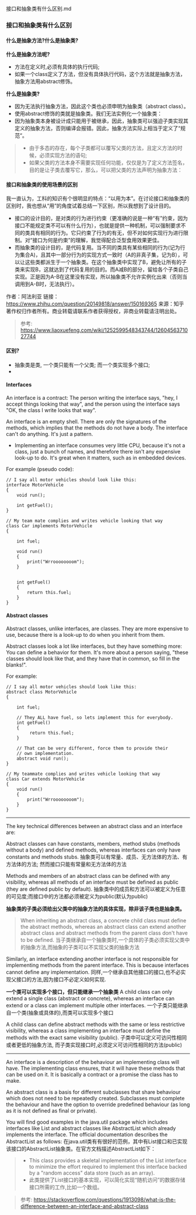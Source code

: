 接口和抽象类有什么区别.md

### 接口和抽象类有什么区别

#### 什么是抽象方法?什么是抽象类?

**什么是抽象方法呢?**
- 方法在定义时,必须有具体的执行代码;
- 如果一个class定义了方法，但没有具体执行代码，这个方法就是抽象方法，抽象方法用abstract修饰。

**什么是抽象类?**
- 因为无法执行抽象方法，因此这个类也必须申明为抽象类（abstract class）。
- 使用abstract修饰的类就是抽象类。我们无法实例化一个抽象类：
- 因为抽象类本身被设计成只能用于被继承，因此，抽象类可以强迫子类实现其定义的抽象方法，否则编译会报错。因此，抽象方法实际上相当于定义了“规范”。

>- 由于多态的存在，每个子类都可以覆写父类的方法，且定义方法的时候，必须实现方法的语句;
> - 如果父类的方法本身不需要实现任何功能，仅仅是为了定义方法签名，目的是让子类去覆写它，那么，可以把父类的方法声明为抽象方法：

#### 接口和抽象类的使用场景的区别

我一直认为，工科的知识有个很明显的特点：“以用为本”。在讨论接口和抽象类的区别时，我也想从“用”的角度试着总结一下区别，所以我想到了设计目的。
- 接口的设计目的，是对类的行为进行约束（更准确的说是一种“有”约束，因为接口不能规定类不可以有什么行为），也就是提供一种机制，可以强制要求不同的类具有相同的行为。它只约束了行为的有无，但不对如何实现行为进行限制。对“接口为何是约束”的理解，我觉得配合泛型食用效果更佳。
- 而抽象类的设计目的，是代码复用。当不同的类具有某些相同的行为(记为行为集合A)，且其中一部分行为的实现方式一致时（A的非真子集，记为B），可以让这些类都派生于一个抽象类。在这个抽象类中实现了B，避免让所有的子类来实现B，这就达到了代码复用的目的。而A减B的部分，留给各个子类自己实现。正是因为A-B在这里没有实现，所以抽象类不允许实例化出来（否则当调用到A-B时，无法执行）。

作者：阿法利亚
链接：https://www.zhihu.com/question/20149818/answer/150169365
来源：知乎
著作权归作者所有。商业转载请联系作者获得授权，非商业转载请注明出处。





> 参考: https://www.liaoxuefeng.com/wiki/1252599548343744/1260456371027744

#### 区别?
- 抽象类是类, 一个类只能有一个父类; 而一个类实现多个接口;
- 

#### Interfaces
An interface is a contract: The person writing the interface says, "hey, I accept things looking that way", and the person using the interface says "OK, the class I write looks that way".

An interface is an empty shell. There are only the signatures of the methods, which implies that the methods do not have a body. The interface can't do anything. It's just a pattern.

- Implementing an interface consumes very little CPU, because it's not a class, just a bunch of names, and therefore there isn't any expensive look-up to do. It's great when it matters, such as in embedded devices.


For example (pseudo code):
```
// I say all motor vehicles should look like this:
interface MotorVehicle
{
    void run();

    int getFuel();
}

// My team mate complies and writes vehicle looking that way
class Car implements MotorVehicle
{

    int fuel;

    void run()
    {
        print("Wrroooooooom");
    }


    int getFuel()
    {
        return this.fuel;
    }
}
```


#### Abstract classes
Abstract classes, unlike interfaces, are classes. They are more expensive to use, because there is a look-up to do when you inherit from them.

Abstract classes look a lot like interfaces, but they have something more: You can define a behavior for them. It's more about a person saying, "these classes should look like that, and they have that in common, so fill in the blanks!".

For example:
```
// I say all motor vehicles should look like this:
abstract class MotorVehicle
{

    int fuel;

    // They ALL have fuel, so lets implement this for everybody.
    int getFuel()
    {
         return this.fuel;
    }

    // That can be very different, force them to provide their
    // own implementation.
    abstract void run();
}

// My teammate complies and writes vehicle looking that way
class Car extends MotorVehicle
{
    void run()
    {
        print("Wrroooooooom");
    }
}
```

***
The key technical differences between an abstract class and an interface are:

Abstract classes can have constants, members, method stubs (methods without a body) and defined methods, whereas interfaces can only have constants and methods stubs. 抽象类可以有常量、成员、无方法体的方法、有方法体的方法; 然而接口只能有常量和无方法体的方法

Methods and members of an abstract class can be defined with any visibility, whereas all methods of an interface must be defined as public (they are defined public by default). 抽象类中的成员和方法可以被定义为任意的可见度;而接口中的方法都必须被定义为public(默认为public)

**抽象类的子类必须给出父类中的抽象方法的具体实现，除非该子类也是抽象类。**
> When inheriting an abstract class, a concrete child class must define the abstract methods, whereas an abstract class can extend another abstract class and abstract methods from the parent class don't have to be defined.
当子类继承自一个抽象类时,一个具体的子类必须实现父类中的抽象方法,而抽象的子类可以不实现父类的抽象方法


Similarly, an interface extending another interface is not responsible for implementing methods from the parent interface. This is because interfaces cannot define any implementation.
同样,一个继承自其他接口的接口,也不必实现父接口的方法,因为接口不必定义如何实现.

**一个类可以实现多个接口，但只能继承一个抽象类**
A child class can only extend a single class (abstract or concrete), whereas an interface can extend or a class can implement multiple other interfaces.
一个子类只能继承自一个类(抽象或具体的),而类可以实现多个接口

A child class can define abstract methods with the same or less restrictive visibility, whereas a class implementing an interface must define the methods with the exact same visibility (public).
子类中可以定义可访问性相同或者更低的抽象方法, 而子类实现接口时,必须定义可访问性相同的方法(public)

***

An interface is a description of the behaviour an implementing class will have. The implementing class ensures, that it will have these methods that can be used on it. It is basically a contract or a promise the class has to make.

An abstract class is a basis for different subclasses that share behaviour which does not need to be repeatedly created. Subclasses must complete the behaviour and have the option to override predefined behaviour (as long as it is not defined as final or private).

You will find good examples in the java.util package which includes interfaces like List and abstract classes like AbstractList which already implements the interface. The official documentation describes the AbstractList as follows:
在java.util类有有很好的范例，其中有List接口和已实现该接口的AbstractList抽象类。在官方文档描述AbstractList如下：

> - This class provides a skeletal implementation of the List interface to minimize the effort required to implement this interface backed by a "random access" data store (such as an array).
> - 此类提供了List接口的基本实现，可以简化实现“随机访问”的数据存储接口所需的工作,比如一个数组。

> 参考: https://stackoverflow.com/questions/1913098/what-is-the-difference-between-an-interface-and-abstract-class

